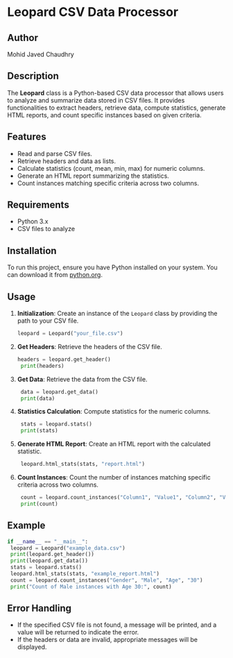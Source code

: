 # Leopard CSV Data Processor

## Author
Mohid Javed Chaudhry

## Description
The **Leopard** class is a Python-based CSV data processor that allows users to analyze and summarize data stored in CSV files. It provides functionalities to extract headers, retrieve data, compute statistics, generate HTML reports, and count specific instances based on given criteria.

## Features
- Read and parse CSV files.
- Retrieve headers and data as lists.
- Calculate statistics (count, mean, min, max) for numeric columns.
- Generate an HTML report summarizing the statistics.
- Count instances matching specific criteria across two columns.

## Requirements
- Python 3.x
- CSV files to analyze

## Installation
To run this project, ensure you have Python installed on your system. You can download it from [python.org](https://www.python.org/).

## Usage
1. **Initialization**:
   Create an instance of the `Leopard` class by providing the path to your CSV file.
   ```python
   leopard = Leopard("your_file.csv")
    ```
2. **Get Headers**: Retrieve the headers of the CSV file.
   ```python
   headers = leopard.get_header()
    print(headers)
    ```
3. **Get Data**: Retrieve the data from the CSV file.
   ```python
    data = leopard.get_data()
    print(data)
    ```
4. **Statistics Calculation**: Compute statistics for the numeric columns.
   ```python
    stats = leopard.stats()
    print(stats)
    ```
5. **Generate HTML Report**: Create an HTML report with the calculated statistic.
   ```python
    leopard.html_stats(stats, "report.html")
    ```
6. **Count Instances**: Count the number of instances matching specific criteria across two columns.
   ```python
    count = leopard.count_instances("Column1", "Value1", "Column2", "Value2")
    print(count)
    ```
## Example
   ```python
   if __name__ == "__main__":
    leopard = Leopard("example_data.csv")
    print(leopard.get_header())
    print(leopard.get_data())
    stats = leopard.stats()
    leopard.html_stats(stats, "example_report.html")
    count = leopard.count_instances("Gender", "Male", "Age", "30")
    print("Count of Male instances with Age 30:", count)
   ```
## Error Handling
- If the specified CSV file is not found, a message will be printed, and a value will be returned to indicate the error.
- If the headers or data are invalid, appropriate messages will be displayed.

   

